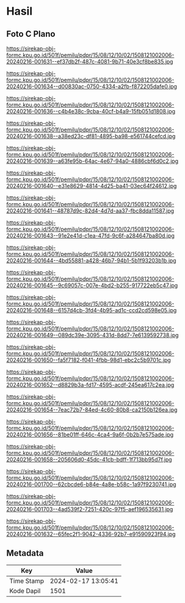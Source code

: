 # Hasil

## Foto C Plano

https://sirekap-obj-formc.kpu.go.id/501f/pemilu/pdpr/15/08/12/10/02/1508121002006-20240216-001631--ef37db2f-487c-4081-9b71-40e3cf8be835.jpg

https://sirekap-obj-formc.kpu.go.id/501f/pemilu/pdpr/15/08/12/10/02/1508121002006-20240216-001634--d00830ac-0750-4334-a2fb-f872205dafe0.jpg

https://sirekap-obj-formc.kpu.go.id/501f/pemilu/pdpr/15/08/12/10/02/1508121002006-20240216-001636--c4b4e38c-9cba-40cf-b4a9-15fb051d1808.jpg

https://sirekap-obj-formc.kpu.go.id/501f/pemilu/pdpr/15/08/12/10/02/1508121002006-20240216-001638--a38ed23c-df81-4895-ba98-e561744cefcd.jpg

https://sirekap-obj-formc.kpu.go.id/501f/pemilu/pdpr/15/08/12/10/02/1508121002006-20240216-001639--a63fe95b-64ac-4e67-94a0-4886cbf6d0c2.jpg

https://sirekap-obj-formc.kpu.go.id/501f/pemilu/pdpr/15/08/12/10/02/1508121002006-20240216-001640--e31e8629-4814-4d25-ba41-03ec64f24612.jpg

https://sirekap-obj-formc.kpu.go.id/501f/pemilu/pdpr/15/08/12/10/02/1508121002006-20240216-001641--48787d9c-82d4-4d7d-aa37-fbc8dda11587.jpg

https://sirekap-obj-formc.kpu.go.id/501f/pemilu/pdpr/15/08/12/10/02/1508121002006-20240216-001643--91e2e41d-c1ea-47fd-9c6f-a284647ba80d.jpg

https://sirekap-obj-formc.kpu.go.id/501f/pemilu/pdpr/15/08/12/10/02/1508121002006-20240216-001644--4bd55881-a428-46b7-94b1-5b1f93203b1b.jpg

https://sirekap-obj-formc.kpu.go.id/501f/pemilu/pdpr/15/08/12/10/02/1508121002006-20240216-001645--9c69057c-007e-4bd2-b255-917722eb5c47.jpg

https://sirekap-obj-formc.kpu.go.id/501f/pemilu/pdpr/15/08/12/10/02/1508121002006-20240216-001648--6157d4cb-3fd4-4b95-ad1c-ccd2cd598e05.jpg

https://sirekap-obj-formc.kpu.go.id/501f/pemilu/pdpr/15/08/12/10/02/1508121002006-20240216-001649--089dc39e-3095-431d-8dd7-7e6139592738.jpg

https://sirekap-obj-formc.kpu.go.id/501f/pemilu/pdpr/15/08/12/10/02/1508121002006-20240216-001650--fa5f7182-f041-4fbb-98d1-ebc2c5b9701c.jpg

https://sirekap-obj-formc.kpu.go.id/501f/pemilu/pdpr/15/08/12/10/02/1508121002006-20240216-001652--d8829b3a-fd17-4595-acdf-245ea617c2ea.jpg

https://sirekap-obj-formc.kpu.go.id/501f/pemilu/pdpr/15/08/12/10/02/1508121002006-20240216-001654--7eac72b7-84ed-4c60-80b8-ca2150b126ea.jpg

https://sirekap-obj-formc.kpu.go.id/501f/pemilu/pdpr/15/08/12/10/02/1508121002006-20240216-001656--81be01ff-646c-4ca4-9a6f-0b2b7e575ade.jpg

https://sirekap-obj-formc.kpu.go.id/501f/pemilu/pdpr/15/08/12/10/02/1508121002006-20240216-001658--205606d0-45dc-41cb-bdff-1f713bb95d7f.jpg

https://sirekap-obj-formc.kpu.go.id/501f/pemilu/pdpr/15/08/12/10/02/1508121002006-20240216-001700--62cbcde6-b84e-4a8e-b58c-1a97f9230741.jpg

https://sirekap-obj-formc.kpu.go.id/501f/pemilu/pdpr/15/08/12/10/02/1508121002006-20240216-001703--4ad539f2-7251-420c-97f5-aef196535631.jpg

https://sirekap-obj-formc.kpu.go.id/501f/pemilu/pdpr/15/08/12/10/02/1508121002006-20240216-001632--65fec2f1-9042-4336-92b7-e91590923f94.jpg


## Metadata

| Key        | Value               |
| ---------- | ------------------- |
| Time Stamp | 2024-02-17 13:05:41 |
| Kode Dapil | 1501                |



